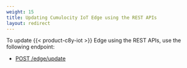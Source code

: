 ```yaml
---
weight: 15
title: Updating Cumulocity IoT Edge using the REST APIs
layout: redirect
---
```


To update {{< product-c8y-iot >}} Edge using the REST APIs, use the following endpoint:

- [POST /edge/update](/edge/rest-api/#post-edgeupdate)
